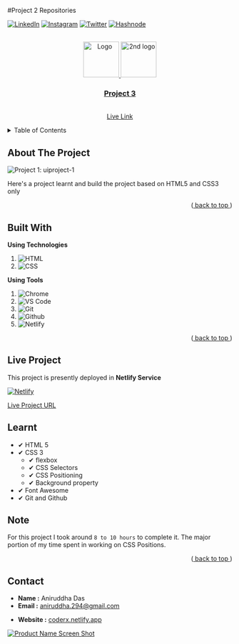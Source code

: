 #Project 2 Repositories

<div id="top"></div>

<!-- Social Links -->

[![LinkedIn][linkedin-shield]][linkedin-url]
[![Instagram][instagram-shield]][instagram-url]
[![Twitter][twitter-shield]][twitter-url]
[![Hashnode][hashnode-shield]][hashnode-url]

<!-- ![Github][github-follower-sheild] -->

<!-- PROJECT LOGO -->
<br />
<div align="center">
  <a href="https://github.com/ani294">
    <img src="https://learncodeonline.in/mascot.png" alt="Logo" width="80">
  </a>
    <a href=# align"center">
        <img src="https://ineuron.ai/images/ineuron-logo.png" alt="2nd logo" width="80">
<h3 align="center">Project 3</h3>
<!-- *** Change Here Live Link   -->
  <p align="center">
    <br />
    <a href="https://coderx-ui-projects-3.netlify.app">Live Link</a>
  </p>
</div>

<!-- TABLE OF CONTENTS -->
<details>
  <summary>Table of Contents</summary>
  <ol>
    <li>
      <a href="#about-the-project">About The Project</a>
    </li>
    <li><a href="#built-with">Built With</a></li>
    <li><a href="#live-project">Live Project</a></li>
    <li><a href="#learnt">Learnt</a></li>
    <li><a href="#recommended-articles">Recommended Articles</a></li>
    <li><a href="#contact">About Me</a></li>

  </ol>
</details>

<!-- ABOUT THE PROJECT -->

## About The Project

<!-- *** Change Here Blog Image  -->

![Project 1: uiproject-1](https://github.com/ani294/UI_HTML_CSS_Project-3/blob/main/thumbnail.png)

Here's a project learnt and build the project based on HTML5 and CSS3 only

<p align="right">(<a href="#top"> back to top </a>)</p>

## Built With

**Using Technologies**

1. ![HTML][html-shield]
2. ![CSS][css-shield]

**Using Tools**

1. ![Chrome][chrome-shield]
2. ![VS Code][vscode-shield]
3. ![Git][git-shield]
4. ![Github][github-shield]
5. ![Netlify][netlify-shield]

<p align="right">(<a href="#top"> back to top </a>)</p>

## Live Project

This project is presently deployed in **Netlify Service**

[![Netlify][netlify-shield]][project-url]

<!-- *** Change Here Live Link -->

[Live Project URL](https://coderx-ui-projects-3.netlify.app)

<!-- LEARNT -->

## Learnt

- ✔ HTML 5
- ✔ CSS 3
  - ✔ flexbox
  - ✔ CSS Selectors
  - ✔ CSS Positioning
  - ✔ Background property
- ✔ Font Awesome
- ✔ Git and Github
<!-- NOTE -->

## Note

For this project I took around `8 to 10 hours` to complete it. The major portion of my time spent in working on CSS Positions.

<p align="right">(<a href="#top"> back to top </a>)</p>

<!-- Recommended Articles -->

<!-- ## Recommended Articles


<!-- CONTACT -->

## Contact

- **Name :** Aniruddha Das
- **Email :** aniruddha.294@gmail.com
<!-- *** Change Here Live Link -->
- **Website :** [coderx.netlify.app](https://coderx-ui-projects-3.netlify.app)

<!-- BACK TO TOP -->

[![Product Name Screen Shot][backtotop-shield]](#top)

<!-- MARKDOWN LINKS & IMAGES -->

<!-- Linkedin -->

[linkedin-shield]: https://img.shields.io/badge/-LinkedIn-black.svg?style=for-the-badge&logo=linkedin&colorB=0B5FBB
[linkedin-url]: https://www.linkedin.com/in/aniruddha2022/

<!-- Instagram -->

[instagram-shield]: https://img.shields.io/badge/Instagram-%23E4405F.svg?style=for-the-badge&logo=Instagram&logoColor=white
[instagram-url]: https://instagram.com/mr.aniruddha_official

<!-- Twitter -->

[twitter-shield]: https://img.shields.io/badge/Twitter-%231DA1F2.svg?style=for-the-badge&logo=Twitter&logoColor=white
[twitter-url]: https://twitter.com/ANI294

<!-- Hashnode -->

[hashnode-shield]: https://img.shields.io/badge/Hashnode-2962FF?style=for-the-badge&logo=hashnode&logoColor=white
[hashnode-url]: https://coderx.hashnode.dev/

<!-- Github Follower -->

[github-follower-sheild]: https://img.shields.io/github/followers/0?style=social

<!-- Back to Top -->

[backtotop-shield]: https://img.shields.io/badge/Back%20to%20Top-%5E-brightgreen

<!-- Tools and Technologies -->

[html-shield]: https://img.shields.io/badge/html5-%23E34F26.svg?style=for-the-badge&logo=html5&logoColor=white
[css-shield]: https://img.shields.io/badge/css3-%231572B6.svg?style=for-the-badge&logo=css3&logoColor=white
[vscode-shield]: https://img.shields.io/badge/Visual%20Studio%20Code-0078d7.svg?style=for-the-badge&logo=visual-studio-code&logoColor=white
[chrome-shield]: https://img.shields.io/badge/Google%20Chrome-4285F4?style=for-the-badge&logo=GoogleChrome&logoColor=white
[netlify-shield]: https://img.shields.io/badge/netlify-%23000000.svg?style=for-the-badge&logo=netlify&logoColor=#00C7B7
[git-shield]: https://img.shields.io/badge/git-%23F05033.svg?style=for-the-badge&logo=git&logoColor=white
[github-shield]: https://img.shields.io/badge/github-%23121011.svg?style=for-the-badge&logo=github&logoColor=white

<!-- Project screenshot -->
<!-- *** Change Here Live Link & Blog image -->

[product-screenshot]: https://github.com/ani294/UI_HTML_CSS_Project-3/blob/main/thumbnail.png
[project-url]: https://coderx-ui-projects-3.netlify.app
